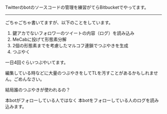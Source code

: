 Twitterのbotのソースコードの管理を練習がてらBitbucketでやってます。

---

ごちゃごちゃ書いてますが、以下のことをしています。

  1. 鍵アカでないフォロワーのツイートの内容（ログ）を読み込み
  1. MeCabに投げて形態素分解
  1. 2個の形態素までを考慮したマルコフ連鎖でつぶやきを生成
  1. つぶやく    

一日4回ぐらいつぶやいてます。
  
  編集している時などに大量のつぶやきをしてTLを汚すことがあるかもしれません。ごめんなさい。   

結局誰のつぶやきが使われるの？
  
  本botがフォローしている人ではなく
  本botをフォローしている人のログを読み込みます。    

